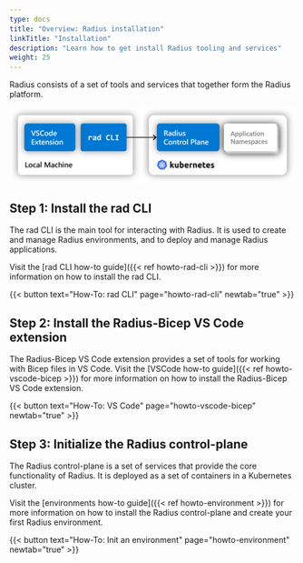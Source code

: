 ```yaml
---
type: docs
title: "Overview: Radius installation"
linkTitle: "Installation"
description: "Learn how to get install Radius tooling and services"
weight: 25
---
```


Radius consists of a set of tools and services that together form the Radius platform.

<img src="radius.png" alt="Diagram showing rad CLI and VSCode extension on local machine plus the Radius control plane on a Kubernetes cluster" width="600px" >

## Step 1: Install the rad CLI

The rad CLI is the main tool for interacting with Radius. It is used to create and manage Radius environments, and to deploy and manage Radius applications.

Visit the [rad CLI how-to guide]({{< ref howto-rad-cli >}}) for more information on how to install the rad CLI.

{{< button text="How-To: rad CLI" page="howto-rad-cli" newtab="true" >}}

## Step 2: Install the Radius-Bicep VS Code extension

The Radius-Bicep VS Code extension provides a set of tools for working with Bicep files in VS Code. Visit the [VSCode how-to guide]({{< ref howto-vscode-bicep >}}) for more information on how to install the Radius-Bicep VS Code extension.

{{< button text="How-To: VS Code" page="howto-vscode-bicep" newtab="true" >}}

## Step 3: Initialize the Radius control-plane

The Radius control-plane is a set of services that provide the core functionality of Radius. It is deployed as a set of containers in a Kubernetes cluster.

Visit the [environments how-to guide]({{< ref howto-environment >}}) for more information on how to install the Radius control-plane and create your first Radius environment.

{{< button text="How-To: Init an environment" page="howto-environment" newtab="true" >}}
